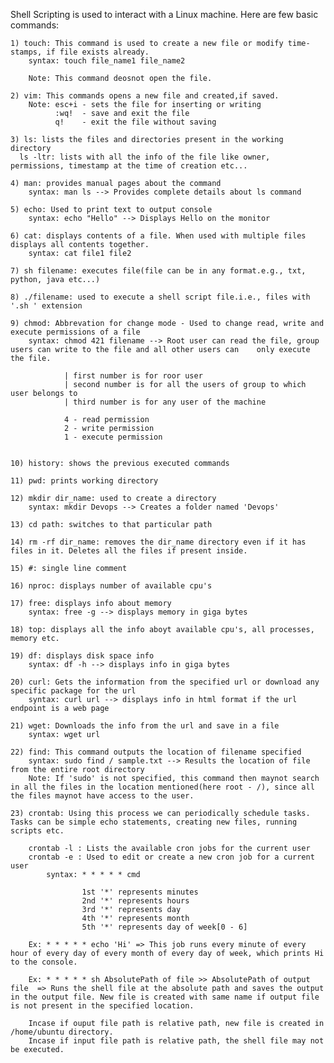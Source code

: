 Shell Scripting is used to interact with  a Linux machine. Here are few basic commands:

    1) touch: This command is used to create a new file or modify time-stamps, if file exists already.
        syntax: touch file_name1 file_name2

        Note: This command deosnot open the file.

    2) vim: This commands opens a new file and created,if saved.
        Note: esc+i - sets the file for inserting or writing  
              :wq!  - save and exit the file
              q!    - exit the file without saving

    3) ls: lists the files and directories present in the working directory
      ls -ltr: lists with all the info of the file like owner, permissions, timestamp at the time of creation etc...

    4) man: provides manual pages about the command
        syntax: man ls --> Provides complete details about ls command
    
    5) echo: Used to print text to output console
        syntax: echo "Hello" --> Displays Hello on the monitor

    6) cat: displays contents of a file. When used with multiple files displays all contents together.
        syntax: cat file1 file2
    
    7) sh filename: executes file(file can be in any format.e.g., txt, python, java etc...)
    
    8) ./filename: used to execute a shell script file.i.e., files with '.sh ' extension

    9) chmod: Abbrevation for change mode - Used to change read, write and execute permissions of a file
        syntax: chmod 421 filename --> Root user can read the file, group users can write to the file and all other users can    only execute the file.

                | first number is for roor user
                | second number is for all the users of group to which user belongs to
                | third number is for any user of the machine

                4 - read permission
                2 - write permission
                1 - execute permission


    10) history: shows the previous executed commands

    11) pwd: prints working directory

    12) mkdir dir_name: used to create a directory
        syntax: mkdir Devops --> Creates a folder named 'Devops'

    13) cd path: switches to that particular path

    14) rm -rf dir_name: removes the dir_name directory even if it has files in it. Deletes all the files if present inside.

    15) #: single line comment

    16) nproc: displays number of available cpu's

    17) free: displays info about memory
        syntax: free -g --> displays memory in giga bytes

    18) top: displays all the info aboyt available cpu's, all processes, memory etc.

    19) df: displays disk space info
        syntax: df -h --> displays info in giga bytes
    
    20) curl: Gets the information from the specified url or download any specific package for the url
        syntax: curl url --> displays info in html format if the url endpoint is a web page

    21) wget: Downloads the info from the url and save in a file
        syntax: wget url

    22) find: This command outputs the location of filename specified
        syntax: sudo find / sample.txt --> Results the location of file from the entire root directory
        Note: If 'sudo' is not specified, this command then maynot search in all the files in the location mentioned(here root - /), since all the files maynot have access to the user.
    
    23) crontab: Using this process we can periodically schedule tasks. Tasks can be simple echo statements, creating new files, running scripts etc.

        crontab -l : Lists the available cron jobs for the current user
        crontab -e : Used to edit or create a new cron job for a current user    
            syntax: * * * * * cmd

                    1st '*' represents minutes
                    2nd '*' represents hours
                    3rd '*' represents day
                    4th '*' represents month
                    5th '*' represents day of week[0 - 6]

        Ex: * * * * * echo 'Hi' => This job runs every minute of every hour of every day of every month of every day of week, which prints Hi to the console.

        Ex: * * * * * sh AbsolutePath of file >> AbsolutePath of output file  => Runs the shell file at the absolute path and saves the output in the output file. New file is created with same name if output file is not present in the specified location. 
        
        Incase if ouput file path is relative path, new file is created in /home/ubuntu directory.
        Incase if input file path is relative path, the shell file may not be executed.

        